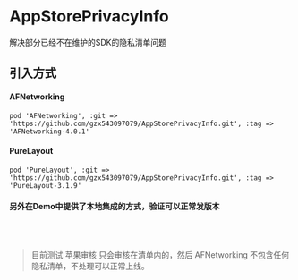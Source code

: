 # AppStorePrivacyInfo
解决部分已经不在维护的SDK的隐私清单问题

## 引入方式 

#### AFNetworking

```
pod 'AFNetworking', :git => 'https://github.com/gzx543097079/AppStorePrivacyInfo.git', :tag => 'AFNetworking-4.0.1'
```

#### PureLayout

```
pod 'PureLayout', :git => 'https://github.com/gzx543097079/AppStorePrivacyInfo.git', :tag => 'PureLayout-3.1.9'
```


#### 另外在Demo中提供了本地集成的方式，验证可以正常发版本

<br>
<br>

> 目前测试 苹果审核 只会审核在清单内的，然后  AFNetworking 不包含任何隐私清单，不处理可以正常上线。
